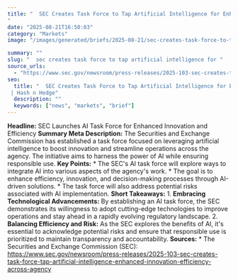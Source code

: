 ```yaml
---
title: "  SEC Creates Task Force to Tap Artificial Intelligence for Enhanced Innovation and Efficiency Across the Agency
"
date: "2025-08-21T16:50:03"
category: "Markets"
image: "/images/generated/briefs/2025-08-21/sec-creates-task-force-to-tap-artificial-intelligence-for-.svg"

summary: ""
slug: "  sec creates task force to tap artificial intelligence for "
source_urls:
  - "https://www.sec.gov/newsroom/press-releases/2025-103-sec-creates-task-force-tap-artificial-intelligence-enhanced-innovation-efficiency-across-agency"
seo:
  title: "  SEC Creates Task Force to Tap Artificial Intelligence for Enhanced Innovation and Efficiency Across the Agency
 | Hash n Hedge"
  description: ""
  keywords: ["news", "markets", "brief"]
---
```

**Headline:** SEC Launches AI Task Force for Enhanced Innovation and Efficiency  **Summary Meta Description:** The Securities and Exchange Commission has established a task force focused on leveraging artificial intelligence to boost innovation and streamline operations across the agency. The initiative aims to harness the power of AI while ensuring responsible use.  **Key Points:**  * The SEC's AI task force will explore ways to integrate AI into various aspects of the agency's work. * The goal is to enhance efficiency, innovation, and decision-making processes through AI-driven solutions. * The task force will also address potential risks associated with AI implementation.  **Short Takeaways:**  1. **Embracing Technological Advancements:** By establishing an AI task force, the SEC demonstrates its willingness to adopt cutting-edge technologies to improve operations and stay ahead in a rapidly evolving regulatory landscape. 2. **Balancing Efficiency and Risk:** As the SEC explores the benefits of AI, it's essential to acknowledge potential risks and ensure that responsible use is prioritized to maintain transparency and accountability.  **Sources:**  * The Securities and Exchange Commission (SEC): https://www.sec.gov/newsroom/press-releases/2025-103-sec-creates-task-force-tap-artificial-intelligence-enhanced-innovation-efficiency-across-agency 
